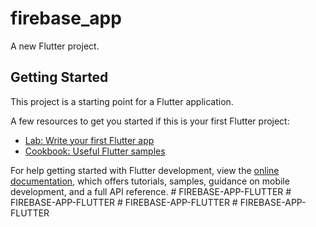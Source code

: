 # firebase_app

A new Flutter project.

## Getting Started

This project is a starting point for a Flutter application.

A few resources to get you started if this is your first Flutter project:

- [Lab: Write your first Flutter app](https://docs.flutter.dev/get-started/codelab)
- [Cookbook: Useful Flutter samples](https://docs.flutter.dev/cookbook)

For help getting started with Flutter development, view the
[online documentation](https://docs.flutter.dev/), which offers tutorials,
samples, guidance on mobile development, and a full API reference.
#   F I R E B A S E - A P P - F L U T T E R  
 #   F I R E B A S E - A P P - F L U T T E R  
 #   F I R E B A S E - A P P - F L U T T E R  
 #   F I R E B A S E - A P P - F L U T T E R  
 